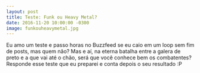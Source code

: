 ```yaml
---
layout: post
title: Teste: Funk ou Heavy Metal?
date: 2016-11-20 10:00:00 -0300
image: funkouheavymetal.jpg
---
```


Eu amo um teste e passo horas no Buzzfeed se eu caio em um loop sem fim de posts, mas quem não? Mas e aí, na eterna batalha entre a galera de preto e a que vai até o chão, será que você conhece bem os combatentes? Responde esse teste que eu preparei e conta depois o seu resultado :P


<script type="text/javascript" src="//cdn.playbuzz.com/widget/feed.js"></script>
<div class="pb_feed" data-embed-by="b47a826e-b5ef-4fcf-8051-e4ccf2e3e112" data-game="/eduardas11/funk-ou-heavy-metal" data-recommend="false" data-game-info="false" data-comments="false" ></div>
